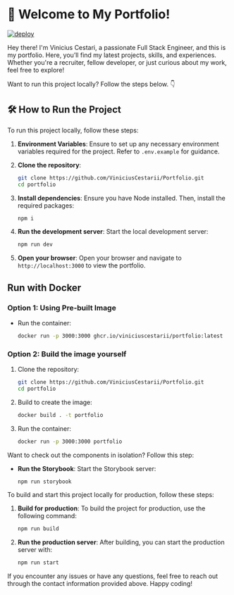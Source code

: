 # 🚀 Welcome to My Portfolio!

[![deploy](https://github.com/ViniciusCestarii/Portfolio/actions/workflows/deploy.yaml/badge.svg)](https://github.com/ViniciusCestarii/Portfolio/actions/workflows/deploy.yaml)

Hey there! I'm Vinicius Cestari, a passionate Full Stack Engineer, and this is my portfolio. Here, you’ll find my latest projects, skills, and experiences. Whether you're a recruiter, fellow developer, or just curious about my work, feel free to explore!

Want to run this project locally? Follow the steps below. 👇

## 🛠️ How to Run the Project

To run this project locally, follow these steps:

1. **Environment Variables**:
    Ensure to set up any necessary environment variables required for the project. Refer to `.env.example` for guidance.

2. **Clone the repository**:
    ```bash
    git clone https://github.com/ViniciusCestarii/Portfolio.git
    cd portfolio
    ```

3. **Install dependencies**:
    Ensure you have Node installed. Then, install the required packages:
    ```bash
    npm i
    ```

4. **Run the development server**:
    Start the local development server:
    ```bash
    npm run dev
    ```

5. **Open your browser**:
    Open your browser and navigate to `http://localhost:3000` to view the portfolio.

## Run with Docker

### Option 1: Using Pre-built Image

- Run the container:
   ```bash
   docker run -p 3000:3000 ghcr.io/viniciuscestarii/portfolio:latest
    ```

### Option 2: Build the image yourself

1. Clone the repository:
    ```bash
    git clone https://github.com/ViniciusCestarii/Portfolio.git
    cd portfolio
    ```

2. Build to create the image:
    ```bash 
    docker build . -t portfolio
    ```

3. Run the container:
    ```bash
    docker run -p 3000:3000 portfolio
    ```

Want to check out the components in isolation? Follow this step:

- **Run the Storybook**:
    Start the Storybook server:
    ```bash
    npm run storybook
    ```

To build and start this project locally for production, follow these steps:

1. **Build for production**:
    To build the project for production, use the following command:
    ```bash
    npm run build
    ```

2. **Run the production server**:
    After building, you can start the production server with:
    ```bash
    npm run start
    ```

If you encounter any issues or have any questions, feel free to reach out through the contact information provided above. Happy coding!
